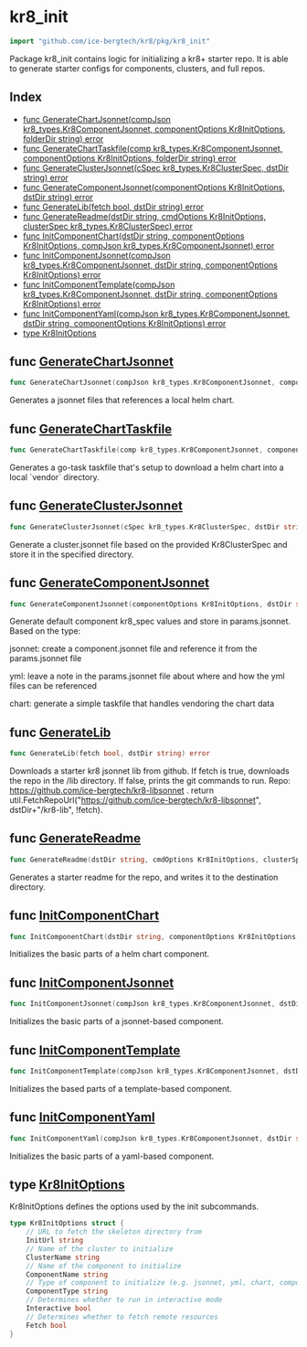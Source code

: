 # kr8\_init

```go
import "github.com/ice-bergtech/kr8/pkg/kr8_init"
```

Package kr8\_init contains logic for initializing a kr8\+ starter repo. It is able to generate starter configs for components, clusters, and full repos.

## Index

- [func GenerateChartJsonnet\(compJson kr8\_types.Kr8ComponentJsonnet, componentOptions Kr8InitOptions, folderDir string\) error](<#GenerateChartJsonnet>)
- [func GenerateChartTaskfile\(comp kr8\_types.Kr8ComponentJsonnet, componentOptions Kr8InitOptions, folderDir string\) error](<#GenerateChartTaskfile>)
- [func GenerateClusterJsonnet\(cSpec kr8\_types.Kr8ClusterSpec, dstDir string\) error](<#GenerateClusterJsonnet>)
- [func GenerateComponentJsonnet\(componentOptions Kr8InitOptions, dstDir string\) error](<#GenerateComponentJsonnet>)
- [func GenerateLib\(fetch bool, dstDir string\) error](<#GenerateLib>)
- [func GenerateReadme\(dstDir string, cmdOptions Kr8InitOptions, clusterSpec kr8\_types.Kr8ClusterSpec\) error](<#GenerateReadme>)
- [func InitComponentChart\(dstDir string, componentOptions Kr8InitOptions, compJson kr8\_types.Kr8ComponentJsonnet\) error](<#InitComponentChart>)
- [func InitComponentJsonnet\(compJson kr8\_types.Kr8ComponentJsonnet, dstDir string, componentOptions Kr8InitOptions\) error](<#InitComponentJsonnet>)
- [func InitComponentTemplate\(compJson kr8\_types.Kr8ComponentJsonnet, dstDir string, componentOptions Kr8InitOptions\) error](<#InitComponentTemplate>)
- [func InitComponentYaml\(compJson kr8\_types.Kr8ComponentJsonnet, dstDir string, componentOptions Kr8InitOptions\) error](<#InitComponentYaml>)
- [type Kr8InitOptions](<#Kr8InitOptions>)


<a name="GenerateChartJsonnet"></a>
## func [GenerateChartJsonnet](<https://github.com:icebergtech/kr8/blob/main/pkg/kr8_init/component.go#L119>)

```go
func GenerateChartJsonnet(compJson kr8_types.Kr8ComponentJsonnet, componentOptions Kr8InitOptions, folderDir string) error
```

Generates a jsonnet files that references a local helm chart.

<a name="GenerateChartTaskfile"></a>
## func [GenerateChartTaskfile](<https://github.com:icebergtech/kr8/blob/main/pkg/kr8_init/component.go#L145>)

```go
func GenerateChartTaskfile(comp kr8_types.Kr8ComponentJsonnet, componentOptions Kr8InitOptions, folderDir string) error
```

Generates a go\-task taskfile that's setup to download a helm chart into a local \`vendor\` directory.

<a name="GenerateClusterJsonnet"></a>
## func [GenerateClusterJsonnet](<https://github.com:icebergtech/kr8/blob/main/pkg/kr8_init/cluster.go#L9>)

```go
func GenerateClusterJsonnet(cSpec kr8_types.Kr8ClusterSpec, dstDir string) error
```

Generate a cluster.jsonnet file based on the provided Kr8ClusterSpec and store it in the specified directory.

<a name="GenerateComponentJsonnet"></a>
## func [GenerateComponentJsonnet](<https://github.com:icebergtech/kr8/blob/main/pkg/kr8_init/component.go#L21>)

```go
func GenerateComponentJsonnet(componentOptions Kr8InitOptions, dstDir string) error
```

Generate default component kr8\_spec values and store in params.jsonnet. Based on the type:

jsonnet: create a component.jsonnet file and reference it from the params.jsonnet file

yml: leave a note in the params.jsonnet file about where and how the yml files can be referenced

chart: generate a simple taskfile that handles vendoring the chart data

<a name="GenerateLib"></a>
## func [GenerateLib](<https://github.com:icebergtech/kr8/blob/main/pkg/kr8_init/libs.go#L14>)

```go
func GenerateLib(fetch bool, dstDir string) error
```

Downloads a starter kr8 jsonnet lib from github. If fetch is true, downloads the repo in the /lib directory. If false, prints the git commands to run. Repo: https://github.com/ice-bergtech/kr8-libsonnet . return util.FetchRepoUrl\("https://github.com/ice-bergtech/kr8-libsonnet", dstDir\+"/kr8\-lib", \!fetch\).

<a name="GenerateReadme"></a>
## func [GenerateReadme](<https://github.com:icebergtech/kr8/blob/main/pkg/kr8_init/repo.go#L11>)

```go
func GenerateReadme(dstDir string, cmdOptions Kr8InitOptions, clusterSpec kr8_types.Kr8ClusterSpec) error
```

Generates a starter readme for the repo, and writes it to the destination directory.

<a name="InitComponentChart"></a>
## func [InitComponentChart](<https://github.com:icebergtech/kr8/blob/main/pkg/kr8_init/component.go#L53>)

```go
func InitComponentChart(dstDir string, componentOptions Kr8InitOptions, compJson kr8_types.Kr8ComponentJsonnet) error
```

Initializes the basic parts of a helm chart component.

<a name="InitComponentJsonnet"></a>
## func [InitComponentJsonnet](<https://github.com:icebergtech/kr8/blob/main/pkg/kr8_init/component.go#L108>)

```go
func InitComponentJsonnet(compJson kr8_types.Kr8ComponentJsonnet, dstDir string, componentOptions Kr8InitOptions) error
```

Initializes the basic parts of a jsonnet\-based component.

<a name="InitComponentTemplate"></a>
## func [InitComponentTemplate](<https://github.com:icebergtech/kr8/blob/main/pkg/kr8_init/component.go#L78>)

```go
func InitComponentTemplate(compJson kr8_types.Kr8ComponentJsonnet, dstDir string, componentOptions Kr8InitOptions) error
```

Initializes the based parts of a template\-based component.

<a name="InitComponentYaml"></a>
## func [InitComponentYaml](<https://github.com:icebergtech/kr8/blob/main/pkg/kr8_init/component.go#L93>)

```go
func InitComponentYaml(compJson kr8_types.Kr8ComponentJsonnet, dstDir string, componentOptions Kr8InitOptions) error
```

Initializes the basic parts of a yaml\-based component.

<a name="Kr8InitOptions"></a>
## type [Kr8InitOptions](<https://github.com:icebergtech/kr8/blob/main/pkg/kr8_init/kr8_init.go#L6-L19>)

Kr8InitOptions defines the options used by the init subcommands.

```go
type Kr8InitOptions struct {
    // URL to fetch the skeleton directory from
    InitUrl string
    // Name of the cluster to initialize
    ClusterName string
    // Name of the component to initialize
    ComponentName string
    // Type of component to initialize (e.g. jsonnet, yml, chart, compose)
    ComponentType string
    // Determines whether to run in interactive mode
    Interactive bool
    // Determines whether to fetch remote resources
    Fetch bool
}
```